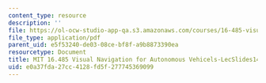 ```yaml
---
content_type: resource
description: ''
file: https://ol-ocw-studio-app-qa.s3.amazonaws.com/courses/16-485-visual-navigation-for-autonomous-vehicles-vnav-fall-2020/e0a37fda27cc4128fd5f277745369099_MIT16_485F20_lec14.pdf
file_type: application/pdf
parent_uid: e5f53240-de03-08ce-bf8f-a9b8873390ea
resourcetype: Document
title: MIT 16.485 Visual Navigation for Autonomous Vehicels-LecSlides14
uid: e0a37fda-27cc-4128-fd5f-277745369099
---
```

